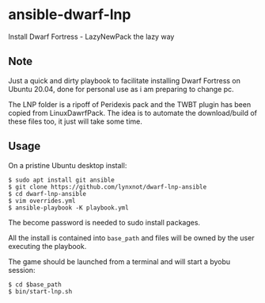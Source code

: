 # ansible-dwarf-lnp

Install Dwarf Fortress - LazyNewPack the lazy way


## Note

Just a quick and dirty playbook to facilitate installing Dwarf Fortress
on Ubuntu 20.04, done for personal use as i am preparing to change pc. 

The LNP folder is a ripoff of Peridexis pack and the TWBT plugin has been
copied from LinuxDawrfPack. The idea is to automate the download/build of
these files too, it just will take some time.


## Usage

On a pristine Ubuntu desktop install:

```
$ sudo apt install git ansible
$ git clone https://github.com/lynxnot/dwarf-lnp-ansible
$ cd dwarf-lnp-ansible
$ vim overrides.yml
$ ansible-playbook -K playbook.yml
```

The become password is needed to sudo install packages. 

All the install is contained into `base_path` and files will be owned by
the user executing the playbook.

The game should be launched from a terminal and will start a byobu session:

```
$ cd $base_path
$ bin/start-lnp.sh
```

